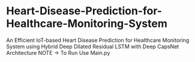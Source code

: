 # Heart-Disease-Prediction-for-Healthcare-Monitoring-System
An Efficient IoT-based Heart Disease Prediction for Healthcare Monitoring System using Hybrid Deep Dilated Residual LSTM with Deep CapsNet Architecture
NOTE -> To Run Use Main.py
